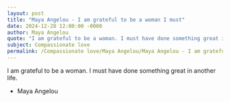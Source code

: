 ```yaml
---
layout: post
title: "Maya Angelou - I am grateful to be a woman I must"
date: 2024-12-28 12:00:00 -0000
author: Maya Angelou
quote: "I am grateful to be a woman. I must have done something great in another life."
subject: Compassionate love
permalink: /Compassionate love/Maya Angelou/Maya Angelou - I am grateful to be a woman I must
---
```


I am grateful to be a woman. I must have done something great in another life.

- Maya Angelou
